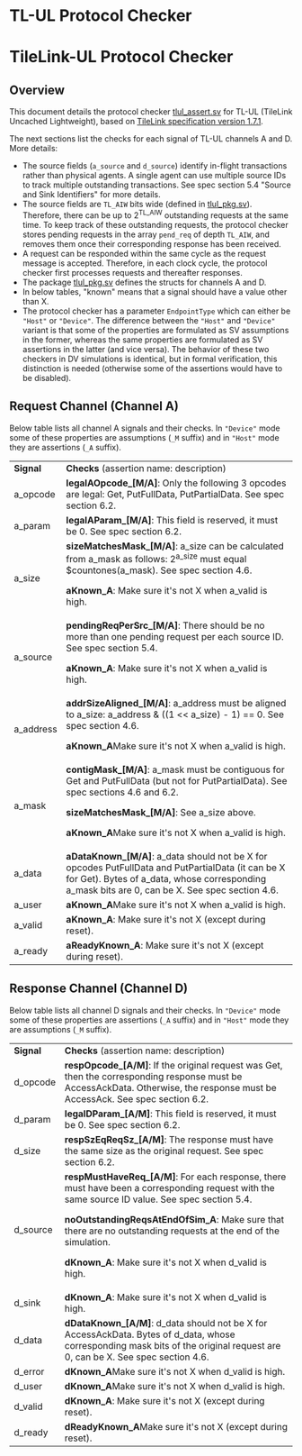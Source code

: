 # TL-UL Protocol Checker

# TileLink-UL Protocol Checker


## **Overview**

This document details the protocol checker
[tlul_assert.sv](https://github.com/lowRISC/opentitan/blob/master/hw/ip/tlul/rtl/tlul_assert.sv)
for TL-UL (TileLink Uncached Lightweight), based on
[TileLink specification version 1.7.1](https://sifive.cdn.prismic.io/sifive%2F57f93ecf-2c42-46f7-9818-bcdd7d39400a_tilelink-spec-1.7.1.pdf).

The next sections list the checks for each signal of TL-UL channels A and D.
More details:

*   The source fields (`a_source` and `d_source`) identify in-flight
transactions rather than physical agents. A single agent can use multiple
source IDs to track multiple outstanding transactions. See spec section 5.4
"Source and Sink Identifiers" for more details.
*   The source fields are `TL_AIW` bits wide (defined in
[tlul_pkg.sv](https://github.com/lowRISC/opentitan/blob/master/hw/ip/tlul/rtl/tlul_pkg.sv)).
Therefore, there can be up to 2<sup>TL_AIW</sup> outstanding
requests at the same time. To keep track of these outstanding requests, the
protocol checker stores pending requests in the array `pend_req` of depth
`TL_AIW`, and removes them once their corresponding response has been received.
*   A request can be responded within the same cycle as the request message is
accepted. Therefore, in each clock cycle, the protocol checker first processes
requests and thereafter responses.
*   The package
[tlul_pkg.sv](https://github.com/lowRISC/opentitan/blob/master/hw/ip/tlul/rtl/tlul_pkg.sv)
defines the structs for channels A and D.
*   In below tables, "known" means that a signal should have a value other
than X.
* The protocol checker has a parameter `EndpointType` which can either be
`"Host"` or `"Device"`. The difference between the `"Host"` and `"Device"`
variant is that some of the properties are formulated as SV assumptions in the
former, whereas the same properties are formulated as SV assertions in the
latter (and vice versa).  The behavior of these two checkers in DV simulations
is identical, but in formal verification, this distinction is needed (otherwise
some of the assertions would have to be disabled).

## **Request Channel (Channel A)**

Below table lists all channel A signals and their checks.
In `"Device"` mode some of these properties are assumptions (`_M` suffix) and in `"Host"` mode they are assertions (`_A` suffix).

<table>
  <tr>
   <td><strong>Signal</strong>
   </td>
   <td><strong>Checks </strong>(assertion name: description)
   </td>
  </tr>
  <tr>
   <td>a_opcode
   </td>
   <td><strong>legalAOpcode_[M/A]</strong>: Only the following 3 opcodes are legal:
Get, PutFullData, PutPartialData. See spec section 6.2.
   </td>
  </tr>
  <tr>
   <td>a_param
   </td>
   <td><strong>legalAParam_[M/A]</strong>: This field is reserved, it must be 0. See
spec section 6.2.
   </td>
  </tr>
  <tr>
   <td>a_size
   </td>
   <td><strong>sizeMatchesMask_[M/A]</strong>: a_size can be calculated from a_mask
as follows: 2<sup>a_size</sup> must equal $countones(a_mask). See spec section
4.6.
<p>
<strong>aKnown_A</strong>: Make sure it's not X when a_valid is high.
   </td>
  </tr>
  <tr>
   <td>a_source
   </td>
   <td><strong>pendingReqPerSrc_[M/A]</strong>: There should be no more
than one pending request per each source ID. See spec section 5.4.
<p>
<strong>aKnown_A</strong>: Make sure it's not X when a_valid is high.
   </td>
  </tr>
  <tr>
   <td>a_address
   </td>
   <td><strong>addrSizeAligned_[M/A]</strong>: a_address must be aligned to
a_size: a_address & ((1 << a_size) - 1) == 0. See spec section 4.6.
<p>
<strong>aKnown_A</strong>Make sure it's not X when a_valid is high.
   </td>
  </tr>
  <tr>
   <td>a_mask
   </td>
   <td><strong>contigMask_[M/A]</strong>: a_mask must be contiguous for Get
and PutFullData (but not for PutPartialData). See spec sections 4.6 and 6.2.
<p>
<strong>sizeMatchesMask_[M/A]</strong>: See a_size above.
<p>
<strong>aKnown_A</strong>Make sure it's not X when a_valid is high.
   </td>
  </tr>
  <tr>
   <td>a_data
   </td>
   <td><strong>aDataKnown_[M/A]</strong>: a_data should not be X for opcodes
PutFullData and PutPartialData (it can be X for Get). Bytes of a_data, whose
corresponding a_mask bits are 0, can be X. See spec section 4.6.
   </td>
  </tr>
  <tr>
   <td>a_user
   </td>
   <td><strong>aKnown_A</strong>Make sure it's not X when a_valid is high.
   </td>
  </tr>
  <tr>
   <td>a_valid
   </td>
   <td><strong>aKnown_A</strong>: Make sure it's not X (except during reset).
   </td>
  </tr>
  <tr>
   <td>a_ready
   </td>
   <td><strong>aReadyKnown_A</strong>: Make sure it's not X (except during
reset).
   </td>
  </tr>
</table>

## **Response Channel (Channel D)**

Below table lists all channel D signals and their checks.
In `"Device"` mode some of these properties are assertions (`_A` suffix) and in `"Host"` mode they are assumptions (`_M` suffix).

<table>
  <tr>
   <td><strong>Signal</strong>
   </td>
   <td><strong>Checks  </strong>(assertion name: description)
   </td>
  </tr>
  <tr>
   <td>d_opcode
   </td>
   <td><strong>respOpcode_[A/M]</strong>: If the original request was Get,
then the corresponding response must be AccessAckData. Otherwise, the response
must be AccessAck. See spec section 6.2.
   </td>
  </tr>
  <tr>
   <td>d_param
   </td>
   <td><strong>legalDParam_[A/M]</strong>: This field is reserved, it must be 0. See
spec section 6.2.
   </td>
  </tr>
  <tr>
   <td>d_size
   </td>
   <td><strong>respSzEqReqSz_[A/M]</strong>: The response must have
the same size as the original request. See spec section 6.2.
   </td>
  </tr>
  <tr>
   <td>d_source
   </td>
   <td><strong>respMustHaveReq_[A/M]</strong>: For each response, there must have
been a corresponding request with the same source ID value. See spec section
5.4.
<p>
<strong>noOutstandingReqsAtEndOfSim_A</strong>: Make sure that there are no
outstanding requests at the end of the simulation.
<p>
<strong>dKnown_A</strong>: Make sure it's not X when d_valid is high.
   </td>
  </tr>
  <tr>
   <td>d_sink
   </td>
   <td><strong>dKnown_A</strong>: Make sure it's not X when d_valid is high.
   </td>
  </tr>
  <tr>
   <td>d_data
   </td>
   <td><strong>dDataKnown_[A/M]</strong>: d_data should not be X for AccessAckData.
Bytes of d_data, whose corresponding mask bits of the original request are 0,
can be X. See spec section 4.6.
   </td>
  </tr>
  <tr>
   <td>d_error
   </td>
   <td><strong>dKnown_A</strong>Make sure it's not X when d_valid is high.
   </td>
  </tr>
  <tr>
   <td>d_user
   </td>
   <td><strong>dKnown_A</strong>Make sure it's not X when d_valid is high.
   </td>
  </tr>
  <tr>
   <td>d_valid
   </td>
   <td><strong>dKnown_A</strong>: Make sure it's not X (except during reset).
   </td>
  </tr>
  <tr>
   <td>d_ready
   </td>
   <td><strong>dReadyKnown_A</strong>Make sure it's not X (except during
reset).
   </td>
  </tr>
</table>
